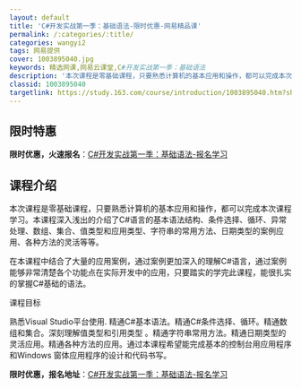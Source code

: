 ```yaml
---
layout: default
title: 'C#开发实战第一季：基础语法-限时优惠-网易精品课'
permalink: /:categories/:title/
categories: wangyi2
tags: 网易提供
cover: 1003895040.jpg
keywords: 精选网课,网易云课堂,C#开发实战第一季：基础语法
description: '本次课程是零基础课程，只要熟悉计算机的基本应用和操作，都可以完成本次课程学习。本课程深入浅出的介绍了C#语言的基本语法结'
classid: 1003895040
targetlink: https://study.163.com/course/introduction/1003895040.htm?share=1&shareId=1025206652&utm_campaign=share&utm_medium=iphoneShare&utm_source=&utm_u=1025206652
---
```


## 限时特惠

**限时优惠，火速报名**：[C#开发实战第一季：基础语法-报名学习](https://study.163.com/course/introduction/1003895040.htm?share=1&shareId=1025206652&utm_campaign=share&utm_medium=iphoneShare&utm_source=&utm_u=1025206652)

## 课程介绍

本次课程是零基础课程，只要熟悉计算机的基本应用和操作，都可以完成本次课程学习。本课程深入浅出的介绍了C#语言的基本语法结构、条件选择、循环、异常处理、数组、集合、值类型和应用类型、字符串的常用方法、日期类型的案例应用、各种方法的灵活等等。

在本课程中结合了大量的应用案例，通过案例更加深入的理解C#语言，通过案例能够非常清楚各个功能点在实际开发中的应用，只要踏实的学完此课程，能很扎实的掌握C#基础的语法。



课程目标 

熟悉Visual Studio平台使用. 精通C#基本语法。精通C#条件选择、循环。精通数组和集合。深刻理解值类型和引用类型 。精通字符串常用方法。精通日期类型的灵活应用。精通各种方法的应用。通过本课程希望能完成基本的控制台用应用程序和Windows 窗体应用程序的设计和代码书写。

**限时优惠，报名地址**：[C#开发实战第一季：基础语法-报名学习](https://study.163.com/course/introduction/1003895040.htm?share=1&shareId=1025206652&utm_campaign=share&utm_medium=iphoneShare&utm_source=&utm_u=1025206652)

